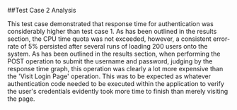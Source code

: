 ##Test Case 2 Analysis

This test case demonstrated that response time for authentication was considerably higher than test case 1. As has been outlined in the results section, the CPU time quota was not exceeded, however, a consistent error-rate of 5% persisted after several runs of loading 200 users onto the system. As has been outlined in the results section, when performing the POST operation to submit the username and password, judging by the response time graph, this operation was clearly a lot more expensive than the 'Visit Login Page' operation. This was to be expected as whatever authentication code needed to be executed within the application to verify the user's credentials evidently took more time to finish than merely visiting the page. 


